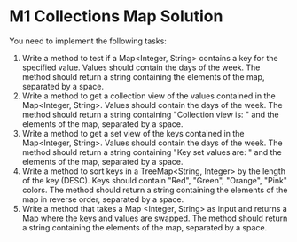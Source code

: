 # M1 Collections Map Solution

You need to implement the following tasks:
1. Write a method to test if a Map<Integer, String> contains a key for the specified value. Values should contain the days of the week. The method should return a string containing the elements of the map, separated by a space.
2. Write a method to get a collection view of the values contained in the Map<Integer, String>. Values should contain the days of the week. The method should return a string containing "Collection view is: " and the elements of the map, separated by a space.
3. Write a method to get a set view of the keys contained in the Map<Integer, String>. Values should contain the days of the week. The method should return a string containing "Key set values are: " and the elements of the map, separated by a space.
4. Write a method to sort keys in a TreeMap<String, Integer> by the length of the key (DESC). Keys should contain "Red", "Green", "Orange", "Pink" colors. The method should return a string containing the elements of the map in reverse order, separated by a space.
5. Write a method that takes a Map <Integer, String> as input and returns a Map where the keys and values are swapped. The method should return a string containing the elements of the map, separated by a space.
